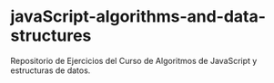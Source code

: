 # javaScript-algorithms-and-data-structures
Repositorio de Ejercicios del Curso de Algoritmos de JavaScript y estructuras de datos.
